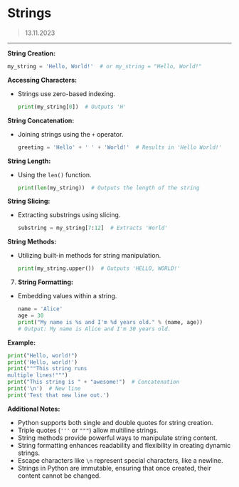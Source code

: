 # Strings
> 13.11.2023
---

**String Creation:**
   ```python
   my_string = 'Hello, World!'  # or my_string = "Hello, World!"
   ```

**Accessing Characters:**
- Strings use zero-based indexing.
   ```python
   print(my_string[0])  # Outputs 'H'
   ```

**String Concatenation:**
- Joining strings using the `+` operator.
   ```python
   greeting = 'Hello' + ' ' + 'World!'  # Results in 'Hello World!'
   ```

**String Length:**
- Using the `len()` function.
   ```python
   print(len(my_string))  # Outputs the length of the string
   ```

**String Slicing:**
- Extracting substrings using slicing.
   ```python
   substring = my_string[7:12]  # Extracts 'World'
   ```

**String Methods:**
- Utilizing built-in methods for string manipulation.
   ```python
   print(my_string.upper())  # Outputs 'HELLO, WORLD!'
   ```

7. **String Formatting:**
- Embedding values within a string.
   ```python
   name = 'Alice'
   age = 30
   print("My name is %s and I'm %d years old." % (name, age))
   # Output: My name is Alice and I'm 30 years old.
   ```

**Example:**
   ```python
   print("Hello, world!")
   print('Hello, world!')
   print("""This string runs
   multiple lines!""")
   print("This string is " + "awesome!")  # Concatenation
   print('\n')  # New line
   print('Test that new line out.')
   ```

**Additional Notes:**
- Python supports both single and double quotes for string creation.
- Triple quotes (`'''` or `"""`) allow multiline strings.
- String methods provide powerful ways to manipulate string content.
- String formatting enhances readability and flexibility in creating dynamic strings.
- Escape characters like `\n` represent special characters, like a newline.
- Strings in Python are immutable, ensuring that once created, their content cannot be changed.